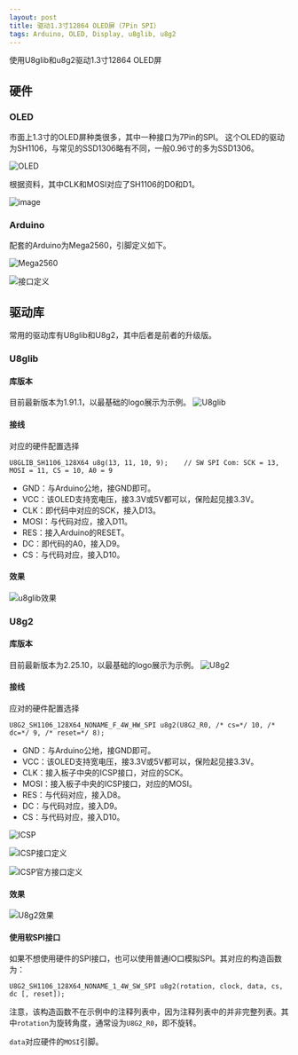 ```yaml
---
layout: post
title: 驱动1.3寸12864 OLED屏（7Pin SPI）
tags: Arduino, OLED, Display, u8glib, u8g2
---
```

使用U8glib和u8g2驱动1.3寸12864 OLED屏

## 硬件

### OLED

市面上1.3寸的OLED屏种类很多，其中一种接口为7Pin的SPI。
这个OLED的驱动为SH1106，与常见的SSD1306略有不同，一般0.96寸的多为SSD1306。

![OLED](http://hanse.hk/img/1.3inchOLED/01.jpg)

根据资料，其中CLK和MOSI对应了SH1106的D0和D1。

![image](http://hanse.hk/img/1.3inchOLED/02.png)

### Arduino

配套的Arduino为Mega2560，引脚定义如下。

![Mega2560](http://hanse.hk/img/1.3inchOLED/03.jpg)

![接口定义](http://hanse.hk/img/1.3inchOLED/04.png)

## 驱动库

常用的驱动库有U8glib和U8g2，其中后者是前者的升级版。

### U8glib

#### 库版本

目前最新版本为1.91.1，以最基础的logo展示为示例。
![U8glib](http://hanse.hk/img/1.3inchOLED/05.png)

#### 接线

对应的硬件配置选择

```
U8GLIB_SH1106_128X64 u8g(13, 11, 10, 9);	// SW SPI Com: SCK = 13, MOSI = 11, CS = 10, A0 = 9
```
- GND：与Arduino公地，接GND即可。
- VCC：该OLED支持宽电压，接3.3V或5V都可以，保险起见接3.3V。
- CLK：即代码中对应的SCK，接入D13。
- MOSI：与代码对应，接入D11。
- RES：接入Arduino的RESET。
- DC：即代码的A0，接入D9。
- CS：与代码对应，接入D10。

#### 效果

![u8glib效果](http://hanse.hk/img/1.3inchOLED/06.png)

### U8g2

#### 库版本

目前最新版本为2.25.10，以最基础的logo展示为示例。
![U8g2](http://hanse.hk/img/1.3inchOLED/07.png)

#### 接线

应对的硬件配置选择

```
U8G2_SH1106_128X64_NONAME_F_4W_HW_SPI u8g2(U8G2_R0, /* cs=*/ 10, /* dc=*/ 9, /* reset=*/ 8);
```

- GND：与Arduino公地，接GND即可。
- VCC：该OLED支持宽电压，接3.3V或5V都可以，保险起见接3.3V。
- CLK：接入板子中央的ICSP接口，对应的SCK。
- MOSI：接入板子中央的ICSP接口，对应的MOSI。
- RES：与代码对应，接入D8。
- DC：与代码对应，接入D9。
- CS：与代码对应，接入D10。

![ICSP](http://hanse.hk/img/1.3inchOLED/08.png)

![ICSP接口定义](http://hanse.hk/img/1.3inchOLED/09.png)

![ICSP官方接口定义](http://hanse.hk/img/1.3inchOLED/10.png)

#### 效果

![U8g2效果](http://hanse.hk/img/1.3inchOLED/11.png)

#### 使用软SPI接口

如果不想使用硬件的SPI接口，也可以使用普通IO口模拟SPI。其对应的构造函数为：

```
U8G2_SH1106_128X64_NONAME_1_4W_SW_SPI u8g2(rotation, clock, data, cs, dc [, reset]);
```

注意，该构造函数不在示例中的注释列表中，因为注释列表中的并非完整列表。其中`rotation`为旋转角度，通常设为`U8G2_R0`，即不旋转。

`data`对应硬件的`MOSI`引脚。
